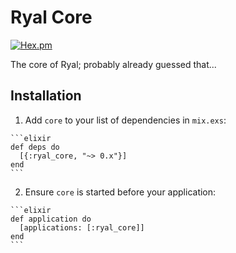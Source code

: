 # Ryal Core

[![Hex.pm](https://img.shields.io/hexpm/v/ryal_core.svg)](https://hexdocs.pm/ryal_core/)

The core of Ryal; probably already guessed that...

## Installation

  1. Add `core` to your list of dependencies in `mix.exs`:

    ```elixir
    def deps do
      [{:ryal_core, "~> 0.x"}]
    end
    ```

  2. Ensure `core` is started before your application:

    ```elixir
    def application do
      [applications: [:ryal_core]]
    end
    ```
